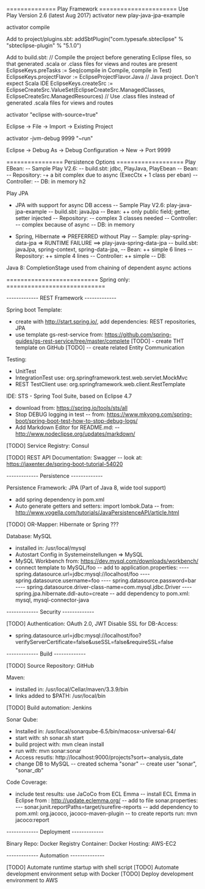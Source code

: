 ============== Play Framework ======================
Use Play Version 2.6 (latest Aug 2017)
activator new play-java-jpa-example

activator compile

Add to project/plugins.sbt:
addSbtPlugin("com.typesafe.sbteclipse" % "sbteclipse-plugin" % "5.1.0")

Add to build.sbt:
// Compile the project before generating Eclipse files, so that generated .scala or .class files for views and routes are present
EclipseKeys.preTasks := Seq(compile in Compile, compile in Test)
EclipseKeys.projectFlavor := EclipseProjectFlavor.Java           // Java project. Don't expect Scala IDE
EclipseKeys.createSrc := EclipseCreateSrc.ValueSet(EclipseCreateSrc.ManagedClasses, EclipseCreateSrc.ManagedResources)  // Use .class files instead of generated .scala files for views and routes

activator "eclipse with-source=true"

Eclipse -> File -> Import -> Existing Project

activator -jvm-debug 9999 "~run"

Eclipse -> Debug As -> Debug Configuration -> New -> Port 9999

================ Persistence Options ===================
Play EBean:
-- Sample Play V2.6: 
-- build.sbt: jdbc, PlayJava, PlayEbean
-- Bean: 
-- Repository: -+ a bit complex due to async (ExecCtx + 1 class per eban)
-- Controller: 
-- DB: in memory h2

Play JPA
- JPA with support for async DB access
-- Sample Play V2.6: play-java-jpa-example
-- build.sbt: javaJpa
-- Bean: ++ only public field; getter, setter injected
-- Repository: -- complex 3 classes needed
-- Controller: -- complex because of async
-- DB: in memory

- Spring, Hibernate => PREFERRED without Play
-- Sample: play-spring-data-jpa => RUNTIME FAILURE
==> play-java-spring-data-jpa
-- build.sbt: javaJpa, spring-context, spring-data-jpa, 
-- Bean: ++ simple 6 lines
-- Repository: ++ simple 4 lines
-- Controller: ++ simple
-- DB: 

Java 8: CompletionStage used from chaining of dependent async actions

========================== Spring only: ============================

------------- REST Framework -------------

Spring boot Template: 
- create with http://start.spring.io/, add dependencies: REST repositories, JPA
- use template gs-rest-service from: https://github.com/spring-guides/gs-rest-service/tree/master/complete
[TODO] - create THT template on GitHub
[TODO] -- create related Entity Communication

Testing:
- UnitTest
- IntegrationTest use: org.springframework.test.web.servlet.MockMvc
- REST TestClient use: org.springframework.web.client.RestTemplate

IDE: STS - Spring Tool Suite, based on Eclipse 4.7
- download from: https://spring.io/tools/sts/all
- Stop DEBUG logging in test
-- from: https://www.mkyong.com/spring-boot/spring-boot-test-how-to-stop-debug-logs/
- Add Markdown Editor for README.md:
-- http://www.nodeclipse.org/updates/markdown/

[TODO] Service Registry: Consul

[TODO] REST API Documentation: Swagger
-- look at: https://jaxenter.de/spring-boot-tutorial-54020

------------- Persistence -------------

Persistence Framework: JPA (Part of Java 8, wide tool support)
- add spring dependency in pom.xml
- Auto generate getters and setters: import lombok.Data
-- from: http://www.vogella.com/tutorials/JavaPersistenceAPI/article.html

[TODO] OR-Mapper: Hibernate or Spring ???

Database: MySQL
- installed in: /usr/local/mysql
- Autostart Config in Systemeinstellungen => MySQL
- MySQL Workbench from: https://dev.mysql.com/downloads/workbench/
- connect template to MySQL/foo
-- add to application.properties:
---- spring.datasource.url=jdbc:mysql://localhost/foo
---- spring.datasource.username=foo
---- spring.datasource.password=bar
---- spring.datasource.driver-class-name=com.mysql.jdbc.Driver
---- spring.jpa.hibernate.ddl-auto=create
-- add dependency to pom.xml: mysql, mysql-connector-java

------------- Security -------------

[TODO] Authentication: OAuth 2.0, JWT
Disable SSL for DB-Access:
- spring.datasource.url=jdbc:mysql://localhost/foo?verifyServerCertificate=false&useSSL=false&requireSSL=false

------------- Build -------------

[TODO] Source Repository: GitHub

Maven:
- installed in: /usr/local/Cellar/maven/3.3.9/bin
- links added to $PATH: /usr/local/bin

[TODO] Build automation: Jenkins

Sonar Qube:
- Installed in: /usr/local/sonarqube-6.5/bin/macosx-universal-64/
- start with: sh sonar.sh start
- build project with: mvn clean install
- run with: mvn sonar:sonar
- Access resutls: http://localhost:9000/projects?sort=-analysis_date 
- change DB to MySQL
-- created schema "sonar"
-- create user "sonar", "sonar_db"

Code Coverage:
- include test results: use JaCoCo from ECL Emma
-- install ECL Emma in Eclipse from : http://update.eclemma.org/ 
-- add to file sonar.properties:
--- sonar.junit.reportPaths=target/surefire-reports
-- add dependency to pom.xml: org.jacoco, jacoco-maven-plugin
-- to create reports run: mvn jacoco:report 

------------- Deployment -------------

Binary Repo: Docker Registry
Container: Docker
Hosting:  AWS-EC2

------------- Automation --------------

[TODO] Automate runtime startup with shell script
[TODO] Automate development environment setup with Docker
[TODO] Deploy development environment to AWS



